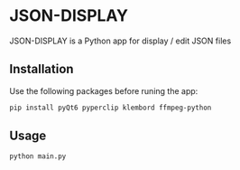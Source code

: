 # JSON-DISPLAY

JSON-DISPLAY is a Python app for display / edit JSON files

## Installation

Use the following packages before runing  the app:

```bash
pip install pyQt6 pyperclip klembord ffmpeg-python
```

## Usage

```bash
python main.py
```